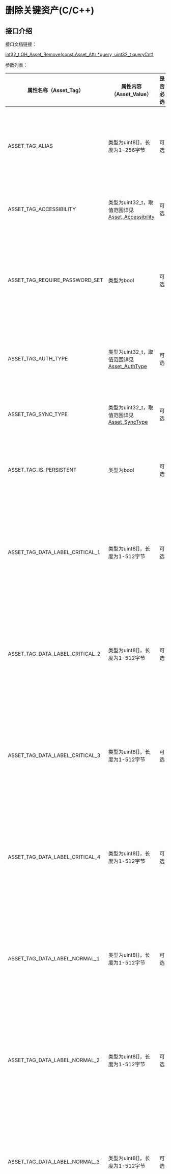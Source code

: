 # 删除关键资产(C/C++)

## 接口介绍

接口文档链接：

[int32_t OH_Asset_Remove(const Asset_Attr *query, uint32_t queryCnt)](../reference/native-apis/_asset_api.md#OH_Asset_Remove())

参数列表：

| 属性名称（Asset_Tag）            | 属性内容（Asset_Value）                                       | 是否必选 | 说明                                             |
| ------------------------------- | ------------------------------------------------------------ | -------- | ------------------------------------------------ |
| ASSET_TAG_ALIAS                 | 类型为uint8[]，长度为1-256字节                               | 可选     | 关键资产别名，每条关键资产的唯一索引;            |
| ASSET_TAG_ACCESSIBILITY         | 类型为uint32_t，取值范围详见[Asset_Accessibility](../reference/native-apis/_asset_type.md#asset_accessibility) | 可选     | 基于锁屏状态的访问控制                                     |
| ASSET_TAG_REQUIRE_PASSWORD_SET  | 类型为bool                                                   | 可选     | 是否仅在设置了锁屏密码的情况下，可访问关键资产     |
| ASSET_TAG_AUTH_TYPE             | 类型为uint32_t，取值范围详见[Asset_AuthType](../reference/native-apis/_asset_type.md#asset_authtype) | 可选     | 访问关键资产所需的用户认证类型                   |
| ASSET_TAG_SYNC_TYPE             | 类型为uint32_t，取值范围详见[Asset_SyncType](../reference/native-apis/_asset_type.md#asset_synctype) | 可选     | 关键资产支持的同步类型                           |
| ASSET_TAG_IS_PERSISTENT         | 类型为bool                                                   | 可选     | 在应用卸载时是否需要保留关键资产                 |
| ASSET_TAG_DATA_LABEL_CRITICAL_1 | 类型为uint8[]，长度为1-512字节                               | 可选     | 关键资产附属信息，内容由业务自定义且有完整性保护 |
| ASSET_TAG_DATA_LABEL_CRITICAL_2 | 类型为uint8[]，长度为1-512字节                               | 可选     | 关键资产附属信息，内容由业务自定义且有完整性保护 |
| ASSET_TAG_DATA_LABEL_CRITICAL_3 | 类型为uint8[]，长度为1-512字节                               | 可选     | 关键资产附属信息，内容由业务自定义且有完整性保护 |
| ASSET_TAG_DATA_LABEL_CRITICAL_4 | 类型为uint8[]，长度为1-512字节                               | 可选     | 关键资产附属信息，内容由业务自定义且有完整性保护 |
| ASSET_TAG_DATA_LABEL_NORMAL_1   | 类型为uint8[]，长度为1-512字节                               | 可选     | 关键资产附属信息，内容由业务自定义且无完整性保护 |
| ASSET_TAG_DATA_LABEL_NORMAL_2   | 类型为uint8[]，长度为1-512字节                               | 可选     | 关键资产附属信息，内容由业务自定义且无完整性保护 |
| ASSET_TAG_DATA_LABEL_NORMAL_3   | 类型为uint8[]，长度为1-512字节                               | 可选     | 关键资产附属信息，内容由业务自定义且无完整性保护 |
| ASSET_TAG_DATA_LABEL_NORMAL_4   | 类型为uint8[]，长度为1-512字节                               | 可选     | 关键资产附属信息，内容由业务自定义且无完整性保护 |

## 代码示例

删除别名是demo_alias的关键资产。

```c
#include <string.h>

#include "asset_api.h"

void RemoveAsset() {
    static const char *ALIAS = "demo_alias";
    Asset_Blob alias = { (uint32_t)(strlen(ALIAS)), (uint8_t *)ALIAS };

    Asset_Attr attr[] = {
        { .tag = ASSET_TAG_ALIAS, .value.blob = alias }, // 此处指定别名删除，也可不指定别名删除多条数据
    };

    int32_t ret = OH_Asset_Remove(attr, sizeof(attr) / sizeof(attr[0]));
    if (ret == ASSET_SUCCESS) {
        // Asset removed successfully.
    } else {
        // Failed to remove Asset.
    }
}
```

## 约束和限制

无
